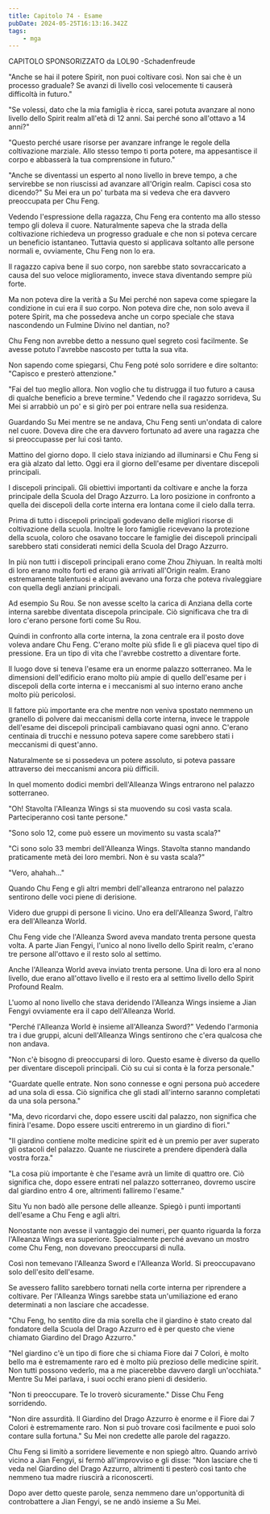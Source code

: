 ```yaml
---
title: Capitolo 74 - Esame
pubDate: 2024-05-25T16:13:16.342Z
tags:
    - mga
---
```



CAPITOLO SPONSORIZZATO da LOL90
-Schadenfreude


"Anche se hai il potere Spirit, non puoi coltivare così. Non sai che è un processo graduale? Se avanzi di livello così velocemente ti causerà difficoltà in futuro."


"Se volessi, dato che la mia famiglia è ricca, sarei potuta avanzare al nono livello dello Spirit realm all'età di 12 anni. Sai perché sono all'ottavo a 14 anni?"


"Questo perché usare risorse per avanzare infrange le regole della coltivazione marziale. Allo stesso tempo ti porta potere, ma appesantisce il corpo e abbasserà la tua comprensione in futuro."


"Anche se diventassi un esperto al nono livello in breve tempo, a che servirebbe se non riuscissi ad avanzare all'Origin realm. Capisci cosa sto dicendo?" Su Mei era un po' turbata ma si vedeva che era davvero preoccupata per Chu Feng.


Vedendo l'espressione della ragazza, Chu Feng era contento ma allo stesso tempo gli doleva il cuore. Naturalmente sapeva che la strada della coltivazione richiedeva un progresso graduale e che non si poteva cercare un beneficio istantaneo. Tuttavia questo si applicava soltanto alle persone normali e, ovviamente, Chu Feng non lo era.


Il ragazzo capiva bene il suo corpo, non sarebbe stato sovraccaricato a causa del suo veloce miglioramento, invece stava diventando sempre più forte.


Ma non poteva dire la verità a Su Mei perché non sapeva come spiegare la condizione in cui era il suo corpo. Non poteva dire che, non solo aveva il potere Spirit, ma che possedeva anche un corpo speciale che stava nascondendo un Fulmine Divino nel dantian, no?


Chu Feng non avrebbe detto a nessuno quel segreto così facilmente. Se avesse potuto l'avrebbe nascosto per tutta la sua vita.


Non sapendo come spiegarsi, Chu Feng poté solo sorridere e dire soltanto: "Capisco e presterò attenzione."


"Fai del tuo meglio allora. Non voglio che tu distrugga il tuo futuro a causa di qualche beneficio a breve termine." Vedendo che il ragazzo sorrideva, Su Mei si arrabbiò un po' e si girò per poi entrare nella sua residenza.


Guardando Su Mei mentre se ne andava, Chu Feng sentì un'ondata di calore nel cuore. Doveva dire che era davvero fortunato ad avere una ragazza che si preoccupasse per lui così tanto.


Mattino del giorno dopo.
Il cielo stava iniziando ad illuminarsi e Chu Feng si era già alzato dal letto. Oggi era il giorno dell'esame per diventare discepoli principali.


I discepoli principali. Gli obiettivi importanti da coltivare e anche la forza principale della Scuola del Drago Azzurro. La loro posizione in confronto a quella dei discepoli della corte interna era lontana come il cielo dalla terra.


Prima di tutto i discepoli principali godevano delle migliori risorse di coltivazione della scuola. 
Inoltre le loro famiglie ricevevano la protezione della scuola, coloro che osavano toccare le famiglie dei discepoli principali sarebbero stati considerati nemici della Scuola del Drago Azzurro.


In più non tutti i discepoli principali erano come Zhou Zhiyuan. In realtà molti di loro erano molto forti ed erano già arrivati all'Origin realm. Erano estremamente talentuosi e alcuni avevano una forza che poteva rivaleggiare con quella degli anziani principali.


Ad esempio Su Rou. Se non avesse scelto la carica di Anziana della corte interna sarebbe diventata discepola principale. Ciò significava che tra di loro c'erano persone forti come Su Rou.


Quindi in confronto alla corte interna, la zona centrale era il posto dove voleva andare Chu Feng. C'erano molte più sfide lì e gli piaceva quel tipo di pressione. Era un tipo di vita che l'avrebbe costretto a diventare forte.


Il luogo dove si teneva l'esame era un enorme palazzo sotterraneo. Ma le dimensioni dell'edificio erano molto più ampie di quello dell'esame per i discepoli della corte interna e i meccanismi al suo interno erano anche molto più pericolosi.


Il fattore più importante era che mentre non veniva spostato nemmeno un granello di polvere dai meccanismi della corte interna, invece le trappole dell'esame dei discepoli principali cambiavano quasi ogni anno. C'erano centinaia di trucchi e nessuno poteva sapere come sarebbero stati i meccanismi di quest'anno.


Naturalmente se si possedeva un potere assoluto, si poteva passare attraverso dei meccanismi ancora più difficili.


In quel momento dodici membri dell'Alleanza Wings entrarono nel palazzo sotterraneo.


"Oh! Stavolta l'Alleanza Wings si sta muovendo su così vasta scala. Parteciperanno così tante persone."


"Sono solo 12, come può essere un movimento su vasta scala?"


"Ci sono solo 33 membri dell'Alleanza Wings. Stavolta stanno mandando praticamente metà dei loro membri. Non è su vasta scala?"


"Vero, ahahah..."


Quando Chu Feng e gli altri membri dell'alleanza entrarono nel palazzo sentirono delle voci piene di derisione.


Videro due gruppi di persone lì vicino. Uno era dell'Alleanza Sword, l'altro era dell'Alleanza World.


Chu Feng vide che l'Alleanza Sword aveva mandato trenta persone questa volta. A parte Jian Fengyi, l'unico al nono livello dello Spirit realm, c'erano tre persone all'ottavo e il resto solo al settimo.


Anche l'Alleanza World aveva inviato trenta persone. Una di loro era al nono livello, due erano all'ottavo livello e il resto era al settimo livello dello Spirit Profound Realm.


L'uomo al nono livello che stava deridendo l'Alleanza Wings insieme a Jian Fengyi ovviamente era il capo dell'Alleanza World.


"Perché l'Alleanza World è insieme all'Alleanza Sword?" Vedendo l'armonia tra i due gruppi, alcuni dell'Alleanza Wings sentirono che c'era qualcosa che non andava.


"Non c'è bisogno di preoccuparsi di loro. Questo esame è diverso da quello per diventare discepoli principali. Ciò su cui si conta è la forza personale."


"Guardate quelle entrate. Non sono connesse e ogni persona può accedere ad una sola di essa.
Ciò significa che gli stadi all'interno saranno completati da una sola persona."


"Ma, devo ricordarvi che, dopo essere usciti dal palazzo, non significa che finirà l'esame. Dopo essere usciti entreremo in un giardino di fiori."


"Il giardino contiene molte medicine spirit ed è un premio per aver superato gli ostacoli del palazzo. Quante ne riuscirete a prendere dipenderà dalla vostra forza."


"La cosa più importante è che l'esame avrà un limite di quattro ore. Ciò significa che, dopo essere entrati nel palazzo sotterraneo, dovremo uscire dal giardino entro 4 ore, altrimenti falliremo l'esame."


Situ Yu non badò alle persone delle alleanze. Spiegò i punti importanti dell'esame a Chu Feng e agli altri.


Nonostante non avesse il vantaggio dei numeri, per quanto riguarda la forza l'Alleanza Wings era superiore. Specialmente perché avevano un mostro come Chu Feng, non dovevano preoccuparsi di nulla.


Così non temevano l'Alleanza Sword e l'Alleanza World. Si preoccupavano solo dell'esito dell'esame.


Se avessero fallito sarebbero tornati nella corte interna per riprendere a coltivare. Per l'Alleanza Wings sarebbe stata un'umiliazione ed erano determinati a non lasciare che accadesse.


"Chu Feng, ho sentito dire da mia sorella che il giardino è stato creato dal fondatore della Scuola del Drago Azzurro ed è per questo che viene chiamato Giardino del Drago Azzurro."


"Nel giardino c'è un tipo di fiore che si chiama Fiore dai 7 Colori, è molto bello ma è estremamente raro ed è molto più prezioso delle medicine spirit. Non tutti possono vederlo, ma a me piacerebbe davvero dargli un'occhiata." Mentre Su Mei parlava, i suoi occhi erano pieni di desiderio.


"Non ti preoccupare. Te lo troverò sicuramente." Disse Chu Feng sorridendo.


"Non dire assurdità. Il Giardino del Drago Azzurro è enorme e il Fiore dai 7 Colori è estremamente raro. Non si può trovare così facilmente e puoi solo contare sulla fortuna." Su Mei non credette alle parole del ragazzo.


Chu Feng si limitò a sorridere lievemente e non spiegò altro. Quando arrivò vicino a Jian Fengyi, si fermò all'improvviso e gli disse: "Non lasciare che ti veda nel Giardino del Drago Azzurro, altrimenti ti pesterò così tanto che nemmeno tua madre riuscirà a riconoscerti.


Dopo aver detto queste parole, senza nemmeno dare un'opportunità di controbattere a Jian Fengyi, se ne andò insieme a Su Mei.





